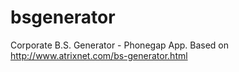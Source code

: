 # bsgenerator
Corporate B.S. Generator - Phonegap App. Based on http://www.atrixnet.com/bs-generator.html
